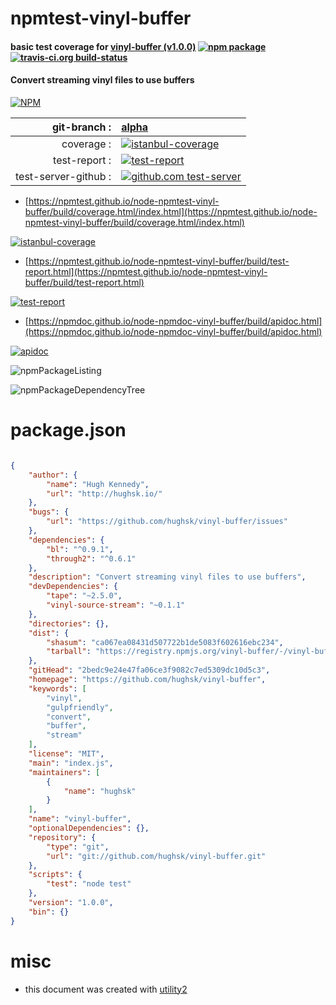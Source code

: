 # npmtest-vinyl-buffer

#### basic test coverage for  [vinyl-buffer (v1.0.0)](https://github.com/hughsk/vinyl-buffer)  [![npm package](https://img.shields.io/npm/v/npmtest-vinyl-buffer.svg?style=flat-square)](https://www.npmjs.org/package/npmtest-vinyl-buffer) [![travis-ci.org build-status](https://api.travis-ci.org/npmtest/node-npmtest-vinyl-buffer.svg)](https://travis-ci.org/npmtest/node-npmtest-vinyl-buffer)

#### Convert streaming vinyl files to use buffers

[![NPM](https://nodei.co/npm/vinyl-buffer.png?downloads=true&downloadRank=true&stars=true)](https://www.npmjs.com/package/vinyl-buffer)

| git-branch : | [alpha](https://github.com/npmtest/node-npmtest-vinyl-buffer/tree/alpha)|
|--:|:--|
| coverage : | [![istanbul-coverage](https://npmtest.github.io/node-npmtest-vinyl-buffer/build/coverage.badge.svg)](https://npmtest.github.io/node-npmtest-vinyl-buffer/build/coverage.html/index.html)|
| test-report : | [![test-report](https://npmtest.github.io/node-npmtest-vinyl-buffer/build/test-report.badge.svg)](https://npmtest.github.io/node-npmtest-vinyl-buffer/build/test-report.html)|
| test-server-github : | [![github.com test-server](https://npmtest.github.io/node-npmtest-vinyl-buffer/GitHub-Mark-32px.png)](https://npmtest.github.io/node-npmtest-vinyl-buffer/build/app/index.html) | | build-artifacts : | [![build-artifacts](https://npmtest.github.io/node-npmtest-vinyl-buffer/glyphicons_144_folder_open.png)](https://github.com/npmtest/node-npmtest-vinyl-buffer/tree/gh-pages/build)|

- [https://npmtest.github.io/node-npmtest-vinyl-buffer/build/coverage.html/index.html](https://npmtest.github.io/node-npmtest-vinyl-buffer/build/coverage.html/index.html)

[![istanbul-coverage](https://npmtest.github.io/node-npmtest-vinyl-buffer/build/screenCapture.buildCi.browser.%252Ftmp%252Fbuild%252Fcoverage.lib.html.png)](https://npmtest.github.io/node-npmtest-vinyl-buffer/build/coverage.html/index.html)

- [https://npmtest.github.io/node-npmtest-vinyl-buffer/build/test-report.html](https://npmtest.github.io/node-npmtest-vinyl-buffer/build/test-report.html)

[![test-report](https://npmtest.github.io/node-npmtest-vinyl-buffer/build/screenCapture.buildCi.browser.%252Ftmp%252Fbuild%252Ftest-report.html.png)](https://npmtest.github.io/node-npmtest-vinyl-buffer/build/test-report.html)

- [https://npmdoc.github.io/node-npmdoc-vinyl-buffer/build/apidoc.html](https://npmdoc.github.io/node-npmdoc-vinyl-buffer/build/apidoc.html)

[![apidoc](https://npmdoc.github.io/node-npmdoc-vinyl-buffer/build/screenCapture.buildCi.browser.%252Ftmp%252Fbuild%252Fapidoc.html.png)](https://npmdoc.github.io/node-npmdoc-vinyl-buffer/build/apidoc.html)

![npmPackageListing](https://npmtest.github.io/node-npmtest-vinyl-buffer/build/screenCapture.npmPackageListing.svg)

![npmPackageDependencyTree](https://npmtest.github.io/node-npmtest-vinyl-buffer/build/screenCapture.npmPackageDependencyTree.svg)



# package.json

```json

{
    "author": {
        "name": "Hugh Kennedy",
        "url": "http://hughsk.io/"
    },
    "bugs": {
        "url": "https://github.com/hughsk/vinyl-buffer/issues"
    },
    "dependencies": {
        "bl": "^0.9.1",
        "through2": "^0.6.1"
    },
    "description": "Convert streaming vinyl files to use buffers",
    "devDependencies": {
        "tape": "~2.5.0",
        "vinyl-source-stream": "~0.1.1"
    },
    "directories": {},
    "dist": {
        "shasum": "ca067ea08431d507722b1de5083f602616ebc234",
        "tarball": "https://registry.npmjs.org/vinyl-buffer/-/vinyl-buffer-1.0.0.tgz"
    },
    "gitHead": "2bedc9e24e47fa06ce3f9082c7ed5309dc10d5c3",
    "homepage": "https://github.com/hughsk/vinyl-buffer",
    "keywords": [
        "vinyl",
        "gulpfriendly",
        "convert",
        "buffer",
        "stream"
    ],
    "license": "MIT",
    "main": "index.js",
    "maintainers": [
        {
            "name": "hughsk"
        }
    ],
    "name": "vinyl-buffer",
    "optionalDependencies": {},
    "repository": {
        "type": "git",
        "url": "git://github.com/hughsk/vinyl-buffer.git"
    },
    "scripts": {
        "test": "node test"
    },
    "version": "1.0.0",
    "bin": {}
}
```



# misc
- this document was created with [utility2](https://github.com/kaizhu256/node-utility2)
